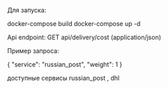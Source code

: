 Для запуска:

docker-compose build
docker-compose up -d

Api endpoint: GET api/delivery/cost (application/json)

Пример запроса:

{
    "service": "russian_post",
    "weight": 1
}

доступные сервисы russian_post , dhl
